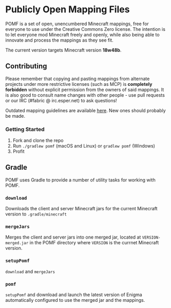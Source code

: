 # Publicly Open Mapping Files

POMF is a set of open, unencumbered Minecraft mappings, free for everyone to use under the Creative Commons Zero license. The intention is to let 
everyone mod Minecraft freely and openly, while also being able to innovate and process the mappings as they see fit.

The current version targets Minecraft version **18w48b**.

## Contributing

Please remember that copying and pasting mappings from alternate projects under more restrictive licenses (such as MCP) is **completely forbidden** without explicit permission from the 
owners of said mappings. It is also good to consult name changes with other people - use pull requests or our IRC (#fabric @ irc.esper.net) to ask questions!

Outdated mapping guidelines are available [here](https://docs.google.com/document/d/15fHL-WgK0uMPAy-WJbQtxrfOVLJNlfasjsnt_wruOXA/edit). 
New ones should probably be made.

### Getting Started
1. Fork and clone the repo
2. Run `./gradlew pomf` (macOS and Linux) or `gradlew pomf` (Windows)
3. Profit

## Gradle
POMF uses Gradle to provide a number of utility tasks for working with POMF.

### `download`
Downloads the client and server Minecraft jars for the current Minecraft version to `.gradle/minecraft`

### `mergeJars`
Merges the client and server jars into one merged jar, located at `VERSION-merged.jar` in the POMF directory where `VERSION` is the currnet Minecraft version.

### `setupPomf`
`download` and `mergeJars`

### `pomf`
`setupPomf` and download and launch the latest version of Enigma automatically configured to use the merged jar and the mappings.
